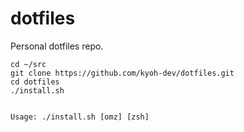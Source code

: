 # dotfiles

Personal dotfiles repo.

```shell
cd ~/src
git clone https://github.com/kyoh-dev/dotfiles.git
cd dotfiles
./install.sh


Usage: ./install.sh [omz] [zsh]
```
